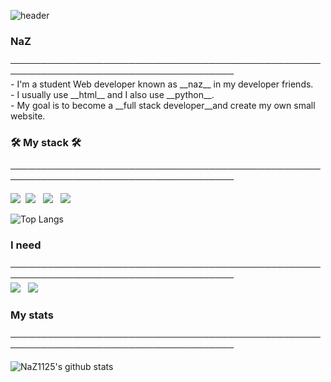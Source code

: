 ![header](https://capsule-render.vercel.app/api?type=waving&color=auto&height=150&section=header&text=Hi%20There👋&fontSize=70)
<h3>NaZ</h3>
──────────────────────────────────────────────────────────────────────────────────────</br>
- I'm a student Web developer known as __naz__ in my developer friends.</br>
- I usually use __html__ and I also use __python__.</br>
- My goal is to become a __full stack developer__and create my own small website.</br>
<h3>🛠 My stack 🛠</h3>
──────────────────────────────────────────────────────────────────────────────────────</br>

<p><img src="https://img.shields.io/badge/Python-3766AB?style=flat-square&logo=Python&logoColor=white"/></a>&nbsp <img src="https://img.shields.io/badge/HTML5-E34F26?style=flat-square&logo=HTML5&logoColor=white"/></a> &nbsp <img src="https://img.shields.io/badge/CSS3-1572B6?style=flat-square&logo=CSS3&logoColor=white"/></a> &nbsp
<img src="https://img.shields.io/badge/JavaScript-F7DF1E?style=flat-square&logo=JavaScript&logoColor=white"/></a> &nbsp

![Top Langs](https://github-readme-stats.vercel.app/api/top-langs/?username=NaZ1125&show_icons=true&theme=highcontrast)

<h3>I need</h3>
──────────────────────────────────────────────────────────────────────────────────────</br>
<img src="https://img.shields.io/badge/MongoDB-47A248?style=flat-square&logo=MongoDB&logoColor=white"/></a> &nbsp  <img src="https://img.shields.io/badge/MySQL-4479A1?style=flat-square&logo=MySQL&logoColor=white"/></a> &nbsp 

<h3>My stats</h3>
──────────────────────────────────────────────────────────────────────────────────────</br>


![NaZ1125's github stats](https://github-readme-stats.vercel.app/api?username=NaZ1125&show_icons=true&theme=radical)


